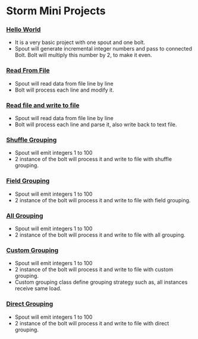 # Storm Mini Projects

### [Hello World](https://github.com/purvil/storm_mini_projects/tree/master/helloWorld)
* It is a very basic project with one spout and one bolt. 
* Spout will generate incremental integer numbers and pass to connected Bolt. Bolt will multiply this number by 2, to make it even.

### [Read From File](https://github.com/purvil/storm_mini_projects/tree/master/readingFile)
* Spout will read data from file line by line
* Bolt will process each line and modify it.

### [Read file and write to file](https://github.com/purvil/storm_mini_projects/tree/master/readingFile2)
* Spout will read data from file line by line
* Bolt will process each line and parse it, also write back to text file.

### [Shuffle Grouping](https://github.com/purvil/storm_mini_projects/tree/master/shuffleGrouping)
* Spout will emit integers 1 to 100
* 2 instance of the bolt will process it and write to file with shuffle grouping.

### [Field Grouping](https://github.com/purvil/storm_mini_projects/tree/master/fieldsGrouping)
* Spout will emit integers 1 to 100
* 2 instance of the bolt will process it and write to file with field grouping.

### [All Grouping](https://github.com/purvil/storm_mini_projects/tree/master/allGrouping)
* Spout will emit integers 1 to 100
* 2 instance of the bolt will process it and write to file with all grouping.

### [Custom Grouping](https://github.com/purvil/storm_mini_projects/tree/master/customGrouping)
* Spout will emit integers 1 to 100
* 2 instance of the bolt will process it and write to file with custom grouping.
* Custom grouping class define grouping strategy such as, all instances receive same load.

### [Direct Grouping](https://github.com/purvil/storm_mini_projects/tree/master/directGrouping)
* Spout will emit integers 1 to 100
* 2 instance of the bolt will process it and write to file with direct grouping.
